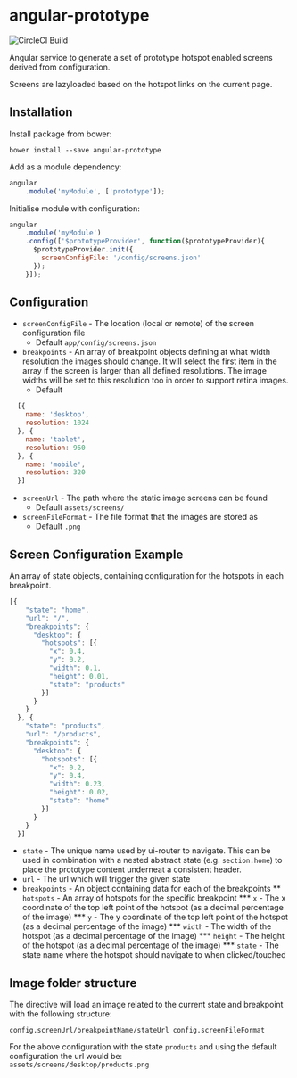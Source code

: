 # angular-prototype

![CircleCI Build](https://circleci.com/gh/MDL/angular-prototype.svg?style=shield&circle-token=0639224a477566515545eec097477326b9b2bf53)

Angular service to generate a set of prototype hotspot enabled screens derived from configuration.

Screens are lazyloaded based on the hotspot links on the current page.

## Installation

Install package from bower:

`bower install --save angular-prototype`

Add as a module dependency:  

```javascript
angular
    .module('myModule', ['prototype']);
```  

Initialise module with configuration:  

```javascript
angular
    .module('myModule')
    .config(['$prototypeProvider', function($prototypeProvider){
      $prototypeProvider.init({
        screenConfigFile: '/config/screens.json'
      });
    }]);
```  

## Configuration

* `screenConfigFile` - The location (local or remote) of the screen configuration file  
    * Default `app/config/screens.json`
* `breakpoints` - An array of breakpoint objects defining at what width resolution the images should change. It will select the first item in the array if the screen is larger than all defined resolutions. The image widths will be set to this resolution too in order to support retina images.
    * Default
```javascript
  [{
    name: 'desktop',
    resolution: 1024
  }, {
    name: 'tablet',
    resolution: 960
  }, {
    name: 'mobile',
    resolution: 320
  }]
```
* `screenUrl` - The path where the static image screens can be found
    * Default `assets/screens/`
* `screenFileFormat` - The file format that the images are stored as
    * Default `.png`

## Screen Configuration Example

An array of state objects, containing configuration for the hotspots in each breakpoint.

```javascript
[{
    "state": "home",
    "url": "/",
    "breakpoints": {
      "desktop": {
        "hotspots": [{
          "x": 0.4,
          "y": 0.2,
          "width": 0.1,
          "height": 0.01,
          "state": "products"
        }]
      }
    }
  }, {
    "state": "products",
    "url": "/products",
    "breakpoints": {
      "desktop": {
        "hotspots": [{
          "x": 0.2,
          "y": 0.4,
          "width": 0.23,
          "height": 0.02,
          "state": "home"
        }]
      }
    }
  }]
```

* `state` - The unique name used by ui-router to navigate. This can be used in combination with a nested abstract state (e.g. `section.home`) to place the prototype content underneat a consistent header.
* `url` - The url which will trigger the given state
* `breakpoints` - An object containing data for each of the breakpoints
** `hotspots` - An array of hotspots for the specific breakpoint
*** `x` - The x coordinate of the top left point of the hotspot (as a decimal percentage of the image)
*** `y` - The y coordinate of the top left point of the hotspot (as a decimal percentage of the image)
*** `width` - The width of the hotspot (as a decimal percentage of the image)
*** `height` - The height of the hotspot (as a decimal percentage of the image)
*** `state` - The state name where the hotspot should navigate to when clicked/touched

## Image folder structure
The directive will load an image related to the current state and breakpoint with the following structure:  

`config.screenUrl/breakpointName/stateUrl config.screenFileFormat`  

For the above configuration with the state `products` and using the default configuration the url would be:  
`assets/screens/desktop/products.png`
